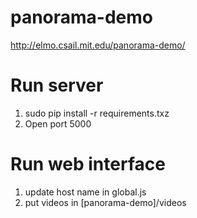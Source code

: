 # panorama-demo
http://elmo.csail.mit.edu/panorama-demo/

# Run server
1. sudo pip install -r requirements.txz
2. Open port 5000

# Run web interface
1. update host name in global.js
2. put videos in [panorama-demo]/videos 

